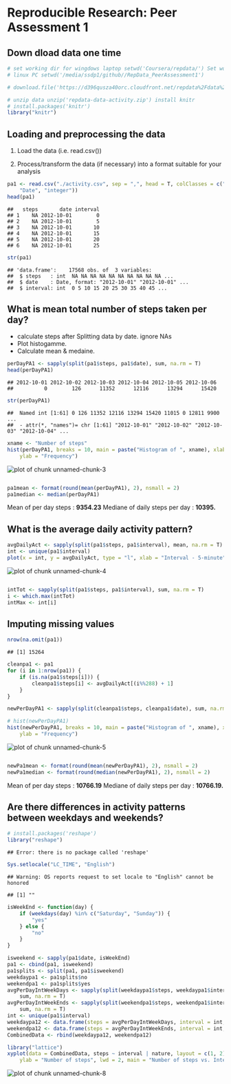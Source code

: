 Reproducible Research: Peer Assessment 1
========================================================

## Down dload data one time

```r
# set working dir for wingdows laptop setwd('Coursera/repdata/') Set wd for
# linux PC setwd('/media/ssdp1/github//RepData_PeerAssessment1')

# download.file('https://d396qusza40orc.cloudfront.net/repdata%2Fdata%2Factivity.zip','repdata-data-activity.zip','curl')

# unzip data unzip('repdata-data-activity.zip') install knitr
# install.packages('knitr')
library("knitr")
```

## Loading and preprocessing the data

1. Load the data (i.e. read.csv())

2. Process/transform the data (if necessary) into a format suitable for your analysis

```r
pa1 <- read.csv("./activity.csv", sep = ",", head = T, colClasses = c("integer", 
    "Date", "integer"))
head(pa1)
```

```
##   steps       date interval
## 1    NA 2012-10-01        0
## 2    NA 2012-10-01        5
## 3    NA 2012-10-01       10
## 4    NA 2012-10-01       15
## 5    NA 2012-10-01       20
## 6    NA 2012-10-01       25
```

```r
str(pa1)
```

```
## 'data.frame':	17568 obs. of  3 variables:
##  $ steps   : int  NA NA NA NA NA NA NA NA NA NA ...
##  $ date    : Date, format: "2012-10-01" "2012-10-01" ...
##  $ interval: int  0 5 10 15 20 25 30 35 40 45 ...
```


## What is mean total number of steps taken per day?

* calculate steps after Splitting data by date. ignore NAs
* Plot histogamme.
* Calculate mean & medaine.


```r
perDayPA1 <- sapply(split(pa1$steps, pa1$date), sum, na.rm = T)
head(perDayPA1)
```

```
## 2012-10-01 2012-10-02 2012-10-03 2012-10-04 2012-10-05 2012-10-06 
##          0        126      11352      12116      13294      15420
```

```r
str(perDayPA1)
```

```
##  Named int [1:61] 0 126 11352 12116 13294 15420 11015 0 12811 9900 ...
##  - attr(*, "names")= chr [1:61] "2012-10-01" "2012-10-02" "2012-10-03" "2012-10-04" ...
```

```r
xname <- "Number of steps"
hist(perDayPA1, breaks = 10, main = paste("Histogram of ", xname), xlab = xname, 
    ylab = "Frequency")
```

![plot of chunk unnamed-chunk-3](figure/unnamed-chunk-3.png) 

```r

pa1mean <- format(round(mean(perDayPA1), 2), nsmall = 2)
pa1median <- median(perDayPA1)
```

Mean of per day steps : **9354.23** 
Mediane of daily steps per day : **10395.** 

## What is the average daily activity pattern?

```r
avgDailyAct <- sapply(split(pa1$steps, pa1$interval), mean, na.rm = T)
int <- unique(pa1$interval)
plot(x = int, y = avgDailyAct, type = "l", xlab = "Interval - 5-minute", ylab = "Average steps")
```

![plot of chunk unnamed-chunk-4](figure/unnamed-chunk-4.png) 

```r

intTot <- sapply(split(pa1$steps, pa1$interval), sum, na.rm = T)
i <- which.max(intTot)
intMax <- int[i]
```

## Imputing missing values


```r
nrow(na.omit(pa1))
```

```
## [1] 15264
```

```r
cleanpa1 <- pa1
for (i in 1:nrow(pa1)) {
    if (is.na(pa1$steps[i])) {
        cleanpa1$steps[i] <- avgDailyAct[(i%%288) + 1]
    }
}

newPerDayPA1 <- sapply(split(cleanpa1$steps, cleanpa1$date), sum, na.rm = T)

# hist(newPerDayPA1)
hist(newPerDayPA1, breaks = 10, main = paste("Histogram of ", xname), xlab = xname, 
    ylab = "Frequency")
```

![plot of chunk unnamed-chunk-5](figure/unnamed-chunk-5.png) 

```r

newPa1mean <- format(round(mean(newPerDayPA1), 2), nsmall = 2)
newPa1median <- format(round(median(newPerDayPA1), 2), nsmall = 2)
```

Mean of per day steps : **10766.19** 
Mediane of daily steps per day : **10766.19.** 

## Are there differences in activity patterns between weekdays and weekends?


```r
# install.packages('reshape')
library("reshape")
```

```
## Error: there is no package called 'reshape'
```

```r
Sys.setlocale("LC_TIME", "English")
```

```
## Warning: OS reports request to set locale to "English" cannot be honored
```

```
## [1] ""
```

```r
isWeekEnd <- function(day) {
    if (weekdays(day) %in% c("Saturday", "Sunday")) {
        "yes"
    } else {
        "no"
    }
}
```




```r
isweekend <- sapply(pa1$date, isWeekEnd)
pa1 <- cbind(pa1, isweekend)
pa1splits <- split(pa1, pa1$isweekend)
weekdaypa1 <- pa1splits$no
weekendpa1 <- pa1splits$yes
avgPerDayIntWeekDays <- sapply(split(weekdaypa1$steps, weekdaypa1$interval), 
    sum, na.rm = T)
avgPerDayIntWeekEnds <- sapply(split(weekendpa1$steps, weekendpa1$interval), 
    sum, na.rm = T)
int <- unique(pa1$interval)
weekdaypa12 <- data.frame(steps = avgPerDayIntWeekDays, interval = int, nature = "Monday-Friday")
weekendpa12 <- data.frame(steps = avgPerDayIntWeekEnds, interval = int, nature = "Saturday & Sunday")
CombinedData <- rbind(weekdaypa12, weekendpa12)
```


    

```r
library("lattice")
xyplot(data = CombinedData, steps ~ interval | nature, layout = c(1, 2), type = "l", 
    ylab = "Number of steps", lwd = 2, main = "Number of steps vs. Interval")
```

![plot of chunk unnamed-chunk-8](figure/unnamed-chunk-8.png) 


